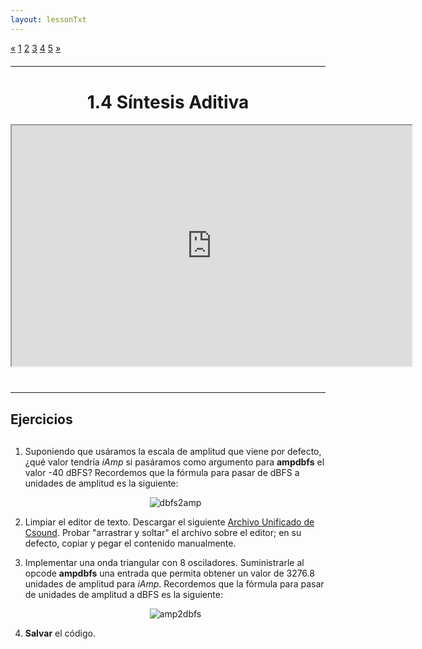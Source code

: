 ```yaml
---
layout: lessonTxt
---
```


<div class="paginationDiv">
<div class="pagination">
  <a href="#">&laquo;</a>
  <a onclick="loadOnClick('{{site.baseurl}}/lessons/sintesis_aditiva/chapter1/1.1.4/a/', '1.1.4-a.html','', false)" href="javascript:void(0);">1</a>
  <a onclick="loadOnClick('{{site.baseurl}}/lessons/sintesis_aditiva/chapter1/1.1.4/b/', '1.1.4-b.html','1.1.4-b.csd', false)" href="javascript:void(0);">2</a>
  <a href="#">3</a>
  <a class="active" href="#">4</a>
  <a onclick="loadOnClick('{{site.baseurl}}/lessons/sintesis_aditiva/chapter1/1.1.4/e/', '1.1.4-e.html','1.1.4-e.csd', false)" href="javascript:void(0);">5</a>
  <a onclick="loadOnClick('{{site.baseurl}}/lessons/sintesis_aditiva/chapter1/1.1.4/e/', '1.1.4-e.html','1.1.4-e.csd', false)" href="javascript:void(0);">&raquo;</a>
</div>
</div>
<br style="display: block; content: ''; margin-top: 20px;">
<hr>
<br style="display: block; content: ''; margin-top: 40px;">

# <center>1.4 Síntesis Aditiva</center>
<div class="video-container">
<iframe src="https://docs.google.com/file/d/1rM1bJef1E_anvtAC2RwB9BfYibep4t_o/preview" width="640" height="385" allowfullscreen="true"></iframe>
</div>


<br style="display: block; content: ''; margin-top: 40px;">
<hr>
<br style="display: block; content: ''; margin-top: 20px;">


## Ejercicios

<br style="display: block; content: ''; margin-top: 30px;">

1. Suponiendo que usáramos la escala de amplitud que viene por defecto, ¿qué valor tendría <i>iAmp</i> si pasáramos como argumento para <b>ampdbfs</b> el valor -40 dBFS? Recordemos que la fórmula para pasar de dBFS a unidades de amplitud es la siguiente:<br><center><img src="{{site.baseurl}}/lessons/sintesis_aditiva/chapter1/1.1.4/d/dbfsamp.svg" alt="dbfs2amp"></center>

2. Limpiar el editor de texto. Descargar el siguiente <a href="{{site.baseurl}}/lessons/sintesis_aditiva/chapter1/1.1.4/d/Ejercicio_7.csd">Archivo Unificado de Csound</a>. Probar "arrastrar y soltar" el archivo sobre el editor; en su defecto, copiar y pegar el contenido manualmente.

3. Implementar una onda triangular con 8 osciladores. Suministrarle al opcode <b>ampdbfs</b> una entrada que permita obtener un valor de 3276.8 unidades de amplitud para <i>iAmp</i>. Recordemos que la fórmula para pasar de unidades de amplitud a dBFS es la siguiente: <br><center><img src="{{site.baseurl}}/lessons/sintesis_aditiva/chapter1/1.1.4/d/ampdbfs.svg" alt="amp2dbfs"></center>

4. <b>Salvar</b> el código.
<br>
